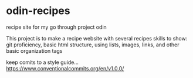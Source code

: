 # odin-recipes
recipe site for my go through project odin

This project is to make a recipe website with several recipes
skills to show: git proficiency, basic html structure, using lists, images, links, and other basic organization tags

keep comits to a style guide... https://www.conventionalcommits.org/en/v1.0.0/


